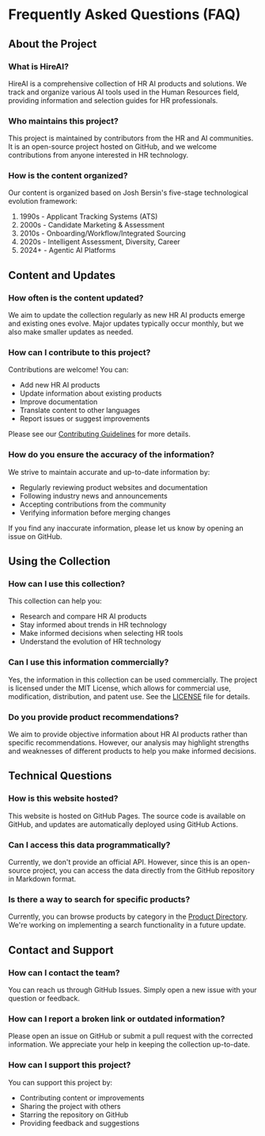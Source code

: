 # Frequently Asked Questions (FAQ)

## About the Project

### What is HireAI?
HireAI is a comprehensive collection of HR AI products and solutions. We track and organize various AI tools used in the Human Resources field, providing information and selection guides for HR professionals.

### Who maintains this project?
This project is maintained by contributors from the HR and AI communities. It is an open-source project hosted on GitHub, and we welcome contributions from anyone interested in HR technology.

### How is the content organized?
Our content is organized based on Josh Bersin's five-stage technological evolution framework:
1. 1990s - Applicant Tracking Systems (ATS)
2. 2000s - Candidate Marketing & Assessment
3. 2010s - Onboarding/Workflow/Integrated Sourcing
4. 2020s - Intelligent Assessment, Diversity, Career
5. 2024+ - Agentic AI Platforms

## Content and Updates

### How often is the content updated?
We aim to update the collection regularly as new HR AI products emerge and existing ones evolve. Major updates typically occur monthly, but we also make smaller updates as needed.

### How can I contribute to this project?
Contributions are welcome! You can:
- Add new HR AI products
- Update information about existing products
- Improve documentation
- Translate content to other languages
- Report issues or suggest improvements

Please see our [Contributing Guidelines](README.md#contributing-guidelines) for more details.

### How do you ensure the accuracy of the information?
We strive to maintain accurate and up-to-date information by:
- Regularly reviewing product websites and documentation
- Following industry news and announcements
- Accepting contributions from the community
- Verifying information before merging changes

If you find any inaccurate information, please let us know by opening an issue on GitHub.

## Using the Collection

### How can I use this collection?
This collection can help you:
- Research and compare HR AI products
- Stay informed about trends in HR technology
- Make informed decisions when selecting HR tools
- Understand the evolution of HR technology

### Can I use this information commercially?
Yes, the information in this collection can be used commercially. The project is licensed under the MIT License, which allows for commercial use, modification, distribution, and patent use. See the [LICENSE](LICENSE) file for details.

### Do you provide product recommendations?
We aim to provide objective information about HR AI products rather than specific recommendations. However, our analysis may highlight strengths and weaknesses of different products to help you make informed decisions.

## Technical Questions

### How is this website hosted?
This website is hosted on GitHub Pages. The source code is available on GitHub, and updates are automatically deployed using GitHub Actions.

### Can I access this data programmatically?
Currently, we don't provide an official API. However, since this is an open-source project, you can access the data directly from the GitHub repository in Markdown format.

### Is there a way to search for specific products?
Currently, you can browse products by category in the [Product Directory](product-directory.md). We're working on implementing a search functionality in a future update.

## Contact and Support

### How can I contact the team?
You can reach us through GitHub Issues. Simply open a new issue with your question or feedback.

### How can I report a broken link or outdated information?
Please open an issue on GitHub or submit a pull request with the corrected information. We appreciate your help in keeping the collection up-to-date.

### How can I support this project?
You can support this project by:
- Contributing content or improvements
- Sharing the project with others
- Starring the repository on GitHub
- Providing feedback and suggestions